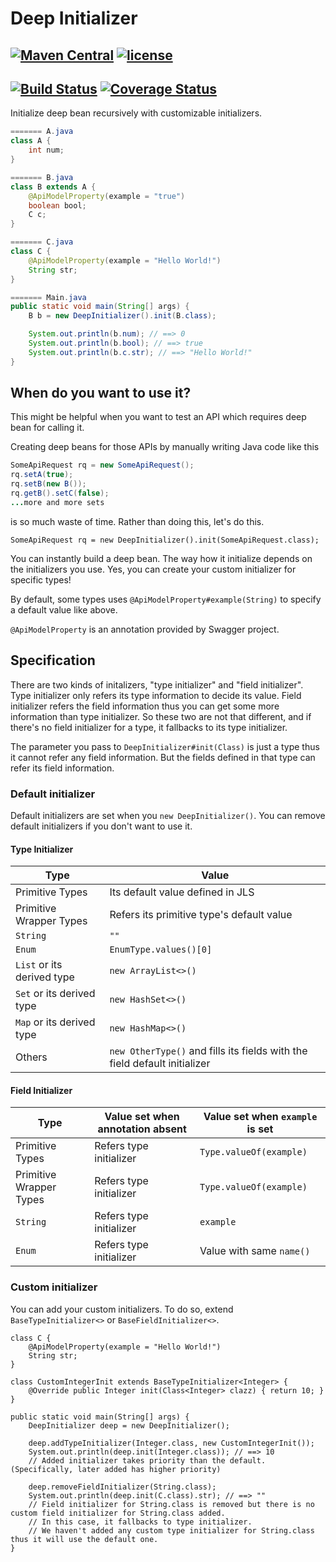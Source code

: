 # Deep Initializer
## [![Maven Central](https://maven-badges.herokuapp.com/maven-central/io.github.konohiroaki/deep-initializer/badge.svg)](https://maven-badges.herokuapp.com/maven-central/io.github.konohiroaki/deep-initializer) [![license](https://img.shields.io/github/license/mashape/apistatus.svg?maxAge=2592000)](https://opensource.org/licenses/mit-license.php)

## [![Build Status](https://travis-ci.org/konohiroaki/deep-initializer.svg?branch=master)](https://travis-ci.org/konohiroaki/deep-initializer) [![Coverage Status](https://coveralls.io/repos/github/konohiroaki/deep-initializer/badge.svg?branch=master)](https://coveralls.io/github/konohiroaki/deep-initializer)

Initialize deep bean recursively with customizable initializers.

```java
======= A.java
class A {
    int num;
}

======= B.java
class B extends A {
    @ApiModelProperty(example = "true")
    boolean bool;
    C c;
}

======= C.java
class C {
    @ApiModelProperty(example = "Hello World!")
    String str;
}

======= Main.java
public static void main(String[] args) {
    B b = new DeepInitializer().init(B.class);

    System.out.println(b.num); // ==> 0
    System.out.println(b.bool); // ==> true
    System.out.println(b.c.str); // ==> "Hello World!"
}
```

## When do you want to use it?
This might be helpful when you want to test an API which requires deep bean for calling it.

Creating deep beans for those APIs by manually writing Java code like this

```java
SomeApiRequest rq = new SomeApiRequest();
rq.setA(true);
rq.setB(new B());
rq.getB().setC(false);
...more and more sets
```

is so much waste of time. Rather than doing this, let's do this.

```
SomeApiRequest rq = new DeepInitializer().init(SomeApiRequest.class);
```

You can instantly build a deep bean. The way how it initialize depends on the initializers you use. Yes, you can create your custom initializer for specific types!

By default, some types uses `@ApiModelProperty#example(String)` to specify a default value like above.

`@ApiModelProperty` is an annotation provided by Swagger project.

## Specification

There are two kinds of initalizers, "type initializer" and "field initializer". Type initializer only refers its type information to decide its value. Field initializer refers the field information thus you can get some more information than type initializer. So these two are not that different, and if there's no field initializer for a type, it fallbacks to its type initializer.

The parameter you pass to `DeepInitializer#init(Class)` is just a type thus it cannot refer any field information. But the fields defined in that type can refer its field information.

### Default initializer

Default initializers are set when you `new DeepInitializer()`. You can remove default initializers if you don't want to use it.

#### Type Initializer
| Type | Value |
|---|---|
| Primitive Types | Its default value defined in JLS |
| Primitive Wrapper Types | Refers its primitive type's default value |
| `String` | `""` |
| `Enum`| `EnumType.values()[0]`|
| `List` or its derived type | `new ArrayList<>()` |
| `Set` or its derived type | `new HashSet<>()` |
| `Map` or its derived type | `new HashMap<>()` |
| Others | `new OtherType()` and fills its fields with the field default initializer |

#### Field Initializer
| Type | Value set when annotation absent | Value set when `example` is set |
|---|---|---|
| Primitive Types | Refers type initializer | `Type.valueOf(example)` |
| Primitive Wrapper Types | Refers type initializer | `Type.valueOf(example)` |
| `String` | Refers type initializer | `example`|
| `Enum`| Refers type initializer| Value with same `name()` |

### Custom initializer

You can add your custom initializers. To do so, extend `BaseTypeInitializer<>` or `BaseFieldInitializer<>`.

```
class C {
    @ApiModelProperty(example = "Hello World!")
    String str;
}

class CustomIntegerInit extends BaseTypeInitializer<Integer> {
    @Override public Integer init(Class<Integer> clazz) { return 10; }
}

public static void main(String[] args) {
    DeepInitializer deep = new DeepInitializer();

    deep.addTypeInitializer(Integer.class, new CustomIntegerInit());
    System.out.println(deep.init(Integer.class)); // ==> 10
    // Added initializer takes priority than the default. (Specifically, later added has higher priority)

    deep.removeFieldInitializer(String.class);
    System.out.println(deep.init(C.class).str); // ==> ""
    // Field initializer for String.class is removed but there is no custom field initializer for String.class added.
    // In this case, it fallbacks to type initializer.
    // We haven't added any custom type initializer for String.class thus it will use the default one.
}
```